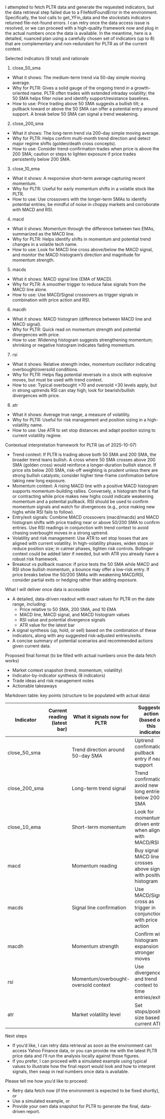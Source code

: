 I attempted to fetch PLTR data and generate the requested indicators, but the data retrieval step failed due to a FileNotFoundError in the environment. Specifically, the tool calls to get_YFin_data and the stockstats indicators returned file-not-found errors. I can retry once the data access issue is resolved, or we can proceed with a high-quality framework now and plug in the actual numbers once the data is available. In the meantime, here is a detailed, nuanced plan using a carefully chosen set of indicators (up to 8) that are complementary and non-redundant for PLTR as of the current context.

Selected indicators (8 total) and rationale
1) close_50_sma
- What it shows: The medium-term trend via 50-day simple moving average.
- Why for PLTR: Gives a solid gauge of the ongoing trend in a growth-oriented name. PLTR often trades with extended intraday volatility; the 50 SMA helps filter noise and identify support/resistance baselines.
- How to use: Price trading above 50 SMA suggests a bullish tilt; a pullback toward or above the 50 SMA can offer a potential entry around support. A break below 50 SMA can signal a trend weakening.

2) close_200_sma
- What it shows: The long-term trend via 200-day simple moving average.
- Why for PLTR: Helps confirm multi-month trend direction and detect major regime shifts (golden/death cross concepts).
- How to use: Consider trend-confirmation trades when price is above the 200 SMA; caution or steps to lighten exposure if price trades persistently below 200 SMA.

3) close_10_ema
- What it shows: A responsive short-term average capturing recent momentum.
- Why for PLTR: Useful for early momentum shifts in a volatile stock like PLTR.
- How to use: Use crossovers with the longer-term SMAs to identify potential entries; be mindful of noise in choppy markets and corroborate with MACD and RSI.

4) macd
- What it shows: Momentum through the difference between two EMAs, summarized as the MACD line.
- Why for PLTR: Helps identify shifts in momentum and potential trend changes in a volatile tech name.
- How to use: Look for MACD line cross above/below the MACD signal, and monitor the MACD histogram’s direction and magnitude for momentum strength.

5) macds
- What it shows: MACD signal line (EMA of MACD).
- Why for PLTR: A smoother trigger to reduce false signals from the MACD line alone.
- How to use: Use MACD/Signal crossovers as trigger signals in combination with price action and RSI.

6) macdh
- What it shows: MACD histogram (difference between MACD line and MACD signal).
- Why for PLTR: Quick read on momentum strength and potential divergences with price.
- How to use: Widening histogram suggests strengthening momentum; shrinking or negative histogram indicates fading momentum.

7) rsi
- What it shows: Relative strength index, momentum oscillator indicating overbought/oversold conditions.
- Why for PLTR: Helps flag potential reversals in a stock with explosive moves, but must be used with trend context.
- How to use: Typical overbought >70 and oversold <30 levels apply, but in strong uptrends RSI can stay high; look for bearish/bullish divergences with price.

8) atr
- What it shows: Average true range, a measure of volatility.
- Why for PLTR: Useful for risk management and position sizing in a high-volatility name.
- How to use: Use ATR to set stop distances and adapt position sizing to current volatility regime.

Contextual interpretation framework for PLTR (as of 2025-10-07)
- Trend context: If PLTR is trading above both 50 SMA and 200 SMA, the broader trend leans bullish. A cross where 50 SMA crosses above 200 SMA (golden cross) would reinforce a longer-duration bullish stance. If price sits below 200 SMA, risk-off weighting is prudent unless there are strong bullish catalysts; consider higher time-frame confirmation before taking new long exposure.
- Momentum context: A rising MACD line with a positive MACD histogram supports momentum-building rallies. Conversely, a histogram that is flat or contracting while price makes new highs could indicate weakening momentum and a potential pullback. RSI should be used to confirm momentum signals and watch for divergences (e.g., price making new highs while RSI fails to follow).
- Entry/exit signals: Combine MACD crossovers (macd/macds) and MACD histogram shifts with price trading near or above 50/200 SMA to confirm entries. Use RSI readings in conjunction with trend context to avoid chasing overbought moves in a strong uptrend.
- Volatility and risk management: Use ATR to set stop losses that are aligned with current volatility. In high-volatility phases, widen stops or reduce position size; in calmer phases, tighten risk controls. Bollinger context could be added later if needed, but with ATR you already have a robust risk framework.
- Breakout vs pullback nuance: If price tests the 50 SMA while MACD and RSI show bullish momentum, a bounce may offer a low-risk entry. If price breaks below the 50/200 SMAs with weakening MACD/RSI, consider partial exits or hedging rather than adding exposure.

What I will deliver once data is accessible
- A detailed, data-driven readout with exact values for PLTR on the date range, including:
  - Price relative to 50 SMA, 200 SMA, and 10 EMA
  - MACD line, MACD signal, and MACD histogram values
  - RSI value and potential divergence signals
  - ATR value for the latest bar
- A signal synthesis (up, hold, or sell) based on the combination of these indicators, along with any suggested risk-adjusted entries/exits.
- A concise summary of potential scenarios and recommended actions given current data.

Proposed final format (to be filled with actual numbers once the data fetch works)
- Market context snapshot (trend, momentum, volatility)
- Indicator-by-indicator synthesis (8 indicators)
- Trade ideas and risk management notes
- Actionable takeaways

Markdown table: key points (structure to be populated with actual data)

| Indicator | Current reading (latest bar) | What it signals now for PLTR | Suggested action (based on this indicator) |
|---|---:|---|---|
| close_50_sma | | Trend direction around 50-day SMA | Uptrend confirmation / pullback entry if near support |
| close_200_sma | | Long-term trend signal | Trend confirmation; avoid new long entries if below 200 SMA |
| close_10_ema | | Short-term momentum | Look for momentum-driven entries when aligned with MACD/RSI |
| macd | | Momentum reading | Buy signal if MACD line crosses above signal with positive histogram |
| macds | | Signal line confirmation | Use MACD/Signal cross as trigger in conjunction with price action |
| macdh | | Momentum strength | Confirm with histogram expansion for stronger moves |
| rsi | | Momentum/overbought-oversold context | Use divergences and trend context to time entries/exits |
| atr | | Market volatility level | Set stops/position size based on current ATR |

Next steps
- If you’d like, I can retry data retrieval as soon as the environment can access Yahoo Finance data, or you can provide me with the latest PLTR price data and I’ll run the analysis locally against those figures.
- If you prefer, I can proceed with a simulated example using typical values to illustrate how the final report would look and how to interpret signals, then swap in real numbers once data is available.

Please tell me how you’d like to proceed:
- Retry data fetch now (if the environment is expected to be fixed shortly), or
- Use a simulated example, or
- Provide your own data snapshot for PLTR to generate the final, data-driven report.
